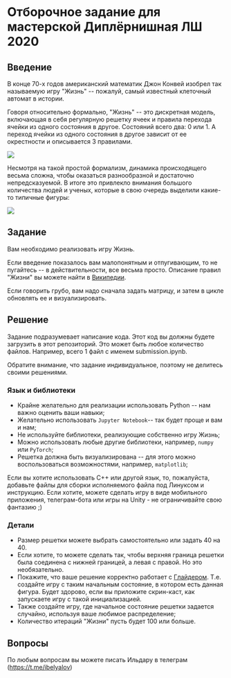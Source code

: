 # Отборочное задание для мастерской Диплёрнишная ЛШ 2020

## Введение

В конце 70-х годов американский математик Джон Конвей изобрел так называемую игру "Жизнь" -- пожалуй, самый известный клеточный автомат в истории. 

Говоря относительно формально, "Жизнь" -- это дискретная модель, включающая в себя регулярную решетку ячеек и правила перехода ячейки из одного состояния в другое. Состояний всего два: 0 или 1. А переход ячейки из одного состояния в другое зависит от ее окрестности и описывается 3 правилами.

![](https://habrastorage.org/getpro/habr/post_images/bf4/532/d73/bf4532d731026f10377b451dcf8ecdd7.jpg)

Несмотря на такой простой формализм, динамика происходящего весьма сложна, чтобы оказаться разнообразной и достаточно непредсказуемой. В итоге это привлекло внимания большого количества людей и ученых, которые в свою очередь выделили какие-то типичные фигуры:

![](https://d2r55xnwy6nx47.cloudfront.net/uploads/2015/08/Conway_SurveyOfLifeForms.jpg)


## Задание
Вам необходимо реализовать игру Жизнь. 

Если введение показалось вам малопонятным и отпугивающим, то не пугайтесь -- в действительности, все весьма просто. Описание правил "Жизни" вы можете найти в [Википедии](https://en.wikipedia.org/wiki/Conway%27s_Game_of_Life#Rules). 

Если говорить грубо, вам надо сначала задать матрицу, и затем в цикле обновлять ее и визуализировать.

## Решение
Задание подразумевает написание кода. Этот код вы должны будете загрузить в этот репозиторий. Это может быть любое количество файлов. Например, всего 1 файл с именем submission.ipynb. 

Обратите внимание, что задание индивидуальное, поэтому не делитесь своими решениями.


### Язык и библиотеки

- Крайне желательно для реализации использовать Python -- нам важно оценить ваши навыки;
- Желательно использовать `Jupyter Notebook`-- так будет проще и вам и нам;
- Не используйте библиотеки, реализующие собственно игру Жизнь;
- Можно использовать любые другие библиотеки, например, `numpy` или `PyTorch`;
- Решетка должна быть визуализирована -- для этого можно воспользоваться возможностями, например, `matplotlib`;

Если вы хотите использовать C++ или другой язык, то, пожалуйста, добавьте файлы для сборки исполняемого файла под Линуксом и инструкцию. Если хотите, можете сделать игру в виде мобильного приложения, телеграм-бота или игры на Unity - не ограничивайте свою фантазию ;) 

### Детали
- Размер решетки можете выбрать самостоятельно или задать 40 на 40.
- Если хотите, то можете сделать так, чтобы верхняя граница решетки была соединена с нижней границей, а левая с правой. Но это необязательно.
- Покажите, что ваше решение корректно работает с [Глайдером](https://ru.wikipedia.org/wiki/Планер_(конфигурация_клеточного_автомата)). Т.е. создайте игру с таким начальным состояние, в котором есть данная фигура. Будет здорово, если вы приложите скрин-каст, как запускаете игру с такой инициализацией. 
- Также создайте игру, где начальное состояние решетки задается случайно, используя ваше любимое распределение;
- Количество итераций "Жизни" пусть будет 100 или больше.


## Вопросы 
По любым вопросам вы можете писать Ильдару в телеграм (https://t.me/ibelyalov)
